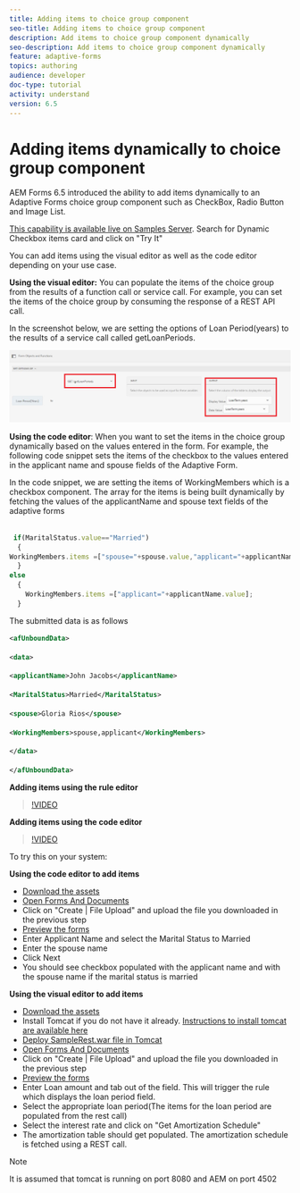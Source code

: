 ```yaml
---
title: Adding items to choice group component
seo-title: Adding items to choice group component
description: Add items to choice group component dynamically
seo-description: Add items to choice group component dynamically
feature: adaptive-forms
topics: authoring
audience: developer
doc-type: tutorial
activity: understand
version: 6.5
---
```



# Adding items dynamically to choice group component

 AEM Forms 6.5 introduced the ability to add items dynamically to an Adaptive Forms choice group component such as CheckBox, Radio Button and Image List.

[This capability is available live on Samples Server](https://forms.enablementadobe.com/content/samples/samples.html?query=0). Search for Dynamic Checkbox items card and click on "Try It"


You can add items using the visual editor as well as the code editor depending on your use case.

**Using the visual editor:** You can populate the items of the choice group from the results of a function call or service call. For example, you can set the items of the choice group by consuming the response of a REST API call.

In the screenshot below, we are setting the options of Loan Period(years) to the results of a service call called getLoanPeriods.

![Rule Editor](assets/ruleeditor.png)

**Using the code editor**: When you want to set the items in the choice group dynamically based on the values entered in the form. For example, the following code snippet sets the items of the checkbox to the values entered in the applicant name and spouse fields of the Adaptive Form.

In the code snippet, we are setting the items of WorkingMembers which is a checkbox component. The array for the items is being built dynamically by fetching the values of the applicantName and spouse text fields of the adaptive forms

```javascript
 
 if(MaritalStatus.value=="Married")
  {
WorkingMembers.items =["spouse="+spouse.value,"applicant="+applicantName.value];
  }
else
  {
    WorkingMembers.items =["applicant="+applicantName.value];
  }
```

The submitted data is as follows

```xml
<afUnboundData>

<data>

<applicantName>John Jacobs</applicantName>

<MaritalStatus>Married</MaritalStatus>

<spouse>Gloria Rios</spouse>

<WorkingMembers>spouse,applicant</WorkingMembers>

</data>

</afUnboundData>
```

**Adding items using the rule editor**

>[!VIDEO](https://video.tv.adobe.com/v/26847?quality=12&learn=on)

**Adding items using the code editor**

>[!VIDEO](https://video.tv.adobe.com/v/26848?quality=12&learn=on)
 
To try this on your system:

**Using the code editor to add items**

* [Download the assets](assets/usingthecodeeditor.zip)
* [Open Forms And Documents](http://localhost:4502/aem/forms.html/content/dam/formsanddocuments)
* Click on "Create | File Upload" and upload the file you downloaded in the previous step
* [Preview the forms](http://localhost:4502/content/dam/formsanddocuments/simpleform/jcr:content?wcmmode=disabled)
* Enter Applicant Name and select the Marital Status to Married
* Enter the spouse name
* Click Next
* You should see checkbox populated with the applicant name and with the spouse name if the marital status is married

**Using the visual editor to add items**

* [Download the assets](assets/usingthevisualeditor.zip)
* Install Tomcat if you do not have it already. [Instructions to install tomcat are available here](https://docs.adobe.com/content/help/en/experience-manager-learn/forms/ic-print-channel-tutorial/introduction.html)
* [Deploy SampleRest.war file in Tomcat](https://forms.enablementadobe.com/content/DemoServerBundles/SampleRest.war)
* [Open Forms And Documents](http://localhost:4502/aem/forms.html/content/dam/formsanddocuments)
* Click on "Create | File Upload" and upload the file you downloaded in the previous step
* [Preview the forms](http://localhost:4502/content/dam/formsanddocuments/amortizationschedule/jcr:content?wcmmode=disabled)
* Enter Loan amount and tab out of the field. This will trigger the rule which displays the loan period field.
* Select the appropriate loan period(The items for the loan period are populated from the rest call)
* Select the interest rate and click on "Get Amortization Schedule"
* The amortization table should get populated. The amortization schedule is fetched using a REST call.

>[!NOTE]
> It is assumed that tomcat is running on port 8080 and AEM on port 4502 
